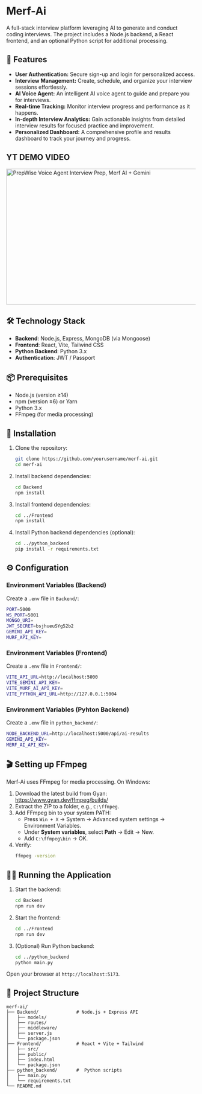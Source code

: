 # Merf-Ai

A full-stack interview platform leveraging AI to generate and conduct coding interviews. The project includes a Node.js backend, a React frontend, and an optional Python script for additional processing.

## 🚀 Features
- **User Authentication:** Secure sign-up and login for personalized access.
- **Interview Management:** Create, schedule, and organize your interview sessions effortlessly.
- **AI Voice Agent:** An intelligent AI voice agent to guide and prepare you for interviews.
- **Real-time Tracking:** Monitor interview progress and performance as it happens.
- **In-depth Interview Analytics:** Gain actionable insights from detailed interview results for focused practice and improvement.
- **Personalized Dashboard:** A comprehensive profile and results dashboard to track your journey and progress.

## YT DEMO VIDEO

<a href="http://www.youtube.com/watch?v=hTYmoewQM5o">
  <img src="https://img.youtube.com/vi/hTYmoewQM5o/maxresdefault.jpg" 
       alt="PrepWise Voice Agent Interview Prep, Merf AI + Gemini" 
       width="640" 
       height="360">
</a>

## 🛠️ Technology Stack
- **Backend**: Node.js, Express, MongoDB (via Mongoose)  
- **Frontend**: React, Vite, Tailwind CSS  
- **Python Backend**: Python 3.x  
- **Authentication**: JWT / Passport  

## 📦 Prerequisites
- Node.js (version ≥14)  
- npm (version ≥6) or Yarn  
- Python 3.x  
- FFmpeg (for media processing)

## 🔧 Installation
1. Clone the repository:  
   ```bash
   git clone https://github.com/yourusername/merf-ai.git
   cd merf-ai
   ```

2. Install backend dependencies:  
   ```bash
   cd Backend
   npm install
   ```

3. Install frontend dependencies:  
   ```bash
   cd ../Frontend
   npm install
   ```

4. Install Python backend dependencies (optional):  
   ```bash
   cd ../python_backend
   pip install -r requirements.txt
   ```

## ⚙️ Configuration
### Environment Variables (Backend)
Create a `.env` file in `Backend/`:
```bash
PORT=5000
WS_PORT=5001
MONGO_URI=
JWT_SECRET=bsjhueuSYg52b2
GEMINI_API_KEY=
MURF_API_KEY=


```

### Environment Variables (Frontend)
Create a `.env` file in `Frontend/`:
```bash
VITE_API_URL=http://localhost:5000
VITE_GEMINI_API_KEY=
VITE_MURF_AI_API_KEY=
VITE_PYTHON_API_URL=http://127.0.0.1:5004
```
### Environment Variables (Pyhton Backend)

Create a `.env` file in `python_backend/`:
```bash
NODE_BACKEND_URL=http://localhost:5000/api/ai-results
GEMINI_API_KEY=
MERF_AI_API_KEY=
```

## 🎬 Setting up FFmpeg
Merf-Ai uses FFmpeg for media processing. On Windows:
1. Download the latest build from Gyan: https://www.gyan.dev/ffmpeg/builds/  
2. Extract the ZIP to a folder, e.g., `C:\ffmpeg`.  
3. Add FFmpeg bin to your system PATH:  
   - Press `Win + X` → System → Advanced system settings → Environment Variables.  
   - Under **System variables**, select **Path** → Edit → New.  
   - Add `C:\ffmpeg\bin` → OK.  
4. Verify:  
   ```bash
   ffmpeg -version
   ```

## 🏃‍♂️ Running the Application
1. Start the backend:  
   ```bash
   cd Backend
   npm run dev
   ```
2. Start the frontend:  
   ```bash
   cd ../Frontend
   npm run dev
   ```
3. (Optional) Run Python backend:  
   ```bash
   cd ../python_backend
   python main.py
   ```

Open your browser at `http://localhost:5173`.

## 📁 Project Structure
```
merf-ai/
├── Backend/              # Node.js + Express API
│   ├── models/
│   ├── routes/
│   ├── middleware/
│   ├── server.js
│   └── package.json
├── Frontend/             # React + Vite + Tailwind
│   ├── src/
│   ├── public/
│   ├── index.html
│   └── package.json
├── python_backend/       #  Python scripts
│   ├── main.py
│   └── requirements.txt
└── README.md
```


